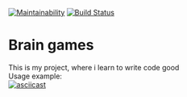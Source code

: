 [![Maintainability](https://api.codeclimate.com/v1/badges/a99a88d28ad37a79dbf6/maintainability)](https://codeclimate.com/github/codeclimate/codeclimate/maintainability)
[![Build Status](https://travis-ci.org/DoeDeer/python-project-lvl1.svg?branch=master)](https://travis-ci.org/DoeDeer/python-project-lvl1)

# Brain games  
This is my project, where i learn to write code good  
Usage example:  
[![asciicast](https://asciinema.org/a/ocGsli3qpX6zeTiHD1hcH3EXA.svg)](https://asciinema.org/a/ocGsli3qpX6zeTiHD1hcH3EXA)
